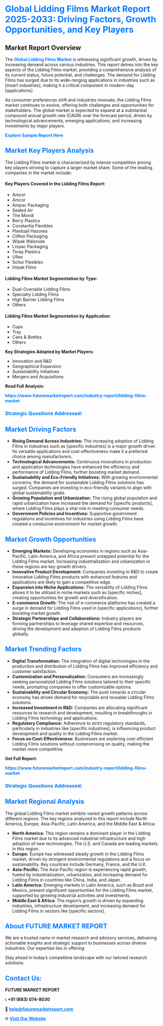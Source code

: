 <h1 style="color: #007BFF;">Global Lidding Films Market Report 2025-2033: Driving Factors, Growth Opportunities, and Key Players</h1>

<section id="overview">
<h2>Market Report Overview</h2>
<p>The <a href="https://www.futuremarketreport.com/industry-report/lidding-films-market" style="color: #007BFF; text-decoration: none;"><strong>Global Lidding Films Market</strong></a> is witnessing significant growth, driven by increasing demand across various industries. This report delves into the key aspects of the Lidding Films market, providing a comprehensive analysis of its current status, future potential, and challenges. The demand for Lidding Films has surged due to its wide-ranging applications in industries such as [insert industries], making it a critical component in modern-day [applications].</p>
<p>As consumer preferences shift and industries innovate, the Lidding Films market continues to evolve, offering both challenges and opportunities for stakeholders. The global market is expected to expand at a substantial compound annual growth rate (CAGR) over the forecast period, driven by technological advancements, emerging applications, and increasing investments by major players.</p>
</section>

<section id="overview">
<p><a href="https://www.futuremarketreport.com/request-sample/reportId=63599" style="color: #007BFF; text-decoration: none;"><strong>Explore Sample Report Here</strong></a></p>
</section>

<section id="key-players">
<h2 style="color: #007BFF;">Market Key Players Analysis</h2>
<p>The Lidding Films market is characterized by intense competition among key players striving to capture a larger market share. Some of the leading companies in the market include:</p>
<h4>Key Players Covered in the Lidding Films Report:</h4>
<ul><li>Amcor</li><li>Amcor</li><li>Ampac Packaging</li><li>Sealed Air</li><li>The Mondi</li><li>Berry Plastics</li><li>Constantia Flexibles</li><li>Plastopil Hazorea</li><li>Clifton Packaging</li><li>Wipak Walsrode</li><li>Linpac Packaging</li><li>Toray Plastics</li><li>Uflex</li><li>Schur Flexibles</li><li>Impak Films</li></ul>
<h4>Lidding Films Market Segmentation by Type:</h4>
<ul><li>Dual-Ovenable Lidding Films</li><li>Specialty Lidding Films</li><li>High Barrier Lidding Films</li><li>Others</li></ul>

<h4>Lidding Films Market Segmentation by Application:</h4>
<ul><li>Cups</li><li>Tray</li><li>Cans &amp; Bottles</li><li>Others</li></ul>
<p><strong>Key Strategies Adopted by Market Players:</strong></p>
<ul>
<li>Innovation and R&D</li>
<li>Geographical Expansion</li>
<li>Sustainability Initiatives</li>
<li>Mergers and Acquisitions</li>
</ul>
</section>

<section>
<p><strong>Read Full Analysis: </strong></p><a href="https://www.futuremarketreport.com/industry-report/lidding-films-market" style="color: #007BFF; text-decoration: none;"><strong>https://www.futuremarketreport.com/industry-report/lidding-films-market</strong></a>
<h3 style="color: #007BFF;">Strategic Questions Addressed:</h3>
</section>

<section id="driving-factors">
<h2 style="color: #007BFF;">Market Driving Factors</h2>
<ul>
<li><strong>Rising Demand Across Industries:</strong> The increasing adoption of Lidding Films in industries such as [specific industries] is a major growth driver. Its versatile applications and cost-effectiveness make it a preferred choice among manufacturers.</li>
<li><strong>Technological Advancements:</strong> Continuous innovations in production and application technologies have enhanced the efficiency and performance of Lidding Films, further boosting market demand.</li>
<li><strong>Sustainability and Eco-Friendly Initiatives:</strong> With growing environmental concerns, the demand for sustainable Lidding Films solutions has surged. Companies are investing in eco-friendly variants to align with global sustainability goals.</li>
<li><strong>Growing Population and Urbanization:</strong> The rising global population and rapid urbanization have increased the demand for [specific products], where Lidding Films plays a vital role in meeting consumer needs.</li>
<li><strong>Government Policies and Incentives:</strong> Supportive government regulations and incentives for industries using Lidding Films have created a conducive environment for market growth.</li>
</ul>
</section>

<section id="growth-opportunities">
<h2 style="color: #007BFF;">Market Growth Opportunities</h2>
<ul>
<li><strong>Emerging Markets:</strong> Developing economies in regions such as Asia-Pacific, Latin America, and Africa present untapped potential for the Lidding Films market. Increasing industrialization and urbanization in these regions are key growth drivers.</li>
<li><strong>Innovative Product Development:</strong> Companies investing in R&D to create innovative Lidding Films products with enhanced features and applications are likely to gain a competitive edge.</li>
<li><strong>Expansion into Niche Applications:</strong> The versatility of Lidding Films allows it to be utilized in niche markets such as [specific niches], creating opportunities for growth and diversification.</li>
<li><strong>E-commerce Growth:</strong> The rise of e-commerce platforms has created a surge in demand for Lidding Films used in [specific applications], further boosting market growth.</li>
<li><strong>Strategic Partnerships and Collaborations:</strong> Industry players are forming partnerships to leverage shared expertise and resources, driving the development and adoption of Lidding Films products globally.</li>
</ul>
</section>

<section id="trending-factors">
<h2 style="color: #007BFF;">Market Trending Factors</h2>
<ul>
<li><strong>Digital Transformation:</strong> The integration of digital technologies in the production and distribution of Lidding Films has improved efficiency and customer satisfaction.</li>
<li><strong>Customization and Personalization:</strong> Consumers are increasingly seeking personalized Lidding Films solutions tailored to their specific needs, prompting companies to offer customizable options.</li>
<li><strong>Sustainability and Circular Economy:</strong> The push towards a circular economy has driven demand for recyclable and reusable Lidding Films solutions.</li>
<li><strong>Increased Investment in R&D:</strong> Companies are allocating significant resources to research and development, resulting in breakthroughs in Lidding Films technology and applications.</li>
<li><strong>Regulatory Compliance:</strong> Adherence to strict regulatory standards, particularly in industries like [specific industries], is influencing product development and quality in the Lidding Films market.</li>
<li><strong>Focus on Cost-Effectiveness:</strong> Businesses are exploring cost-efficient Lidding Films solutions without compromising on quality, making the market more competitive.</li>
</ul>
</section>

<section>
<p><strong>Get Full Report: </strong></p><a href="https://www.futuremarketreport.com/industry-report/lidding-films-market" style="color: #007BFF; text-decoration: none;"><strong>https://www.futuremarketreport.com/industry-report/lidding-films-market</strong></a>
<h3 style="color: #007BFF;">Strategic Questions Addressed:</h3>
</section>


<section id="regional-analysis">
<h2 style="color: #007BFF;">Market Regional Analysis</h2>
<p>The global Lidding Films market exhibits varied growth patterns across different regions. The key regions analyzed in this report include North America, Europe, Asia-Pacific, Latin America, and the Middle East & Africa:</p>
<ul>
<li><strong>North America:</strong> This region remains a dominant player in the Lidding Films market due to its advanced industrial infrastructure and high adoption of new technologies. The U.S. and Canada are leading markets in this region.</li>
<li><strong>Europe:</strong> Europe has witnessed steady growth in the Lidding Films market, driven by stringent environmental regulations and a focus on sustainability. Key countries include Germany, France, and the U.K.</li>
<li><strong>Asia-Pacific:</strong> The Asia-Pacific region is experiencing rapid growth, fueled by industrialization, urbanization, and increasing demand for Lidding Films in countries like China, India, and Japan.</li>
<li><strong>Latin America:</strong> Emerging markets in Latin America, such as Brazil and Mexico, present significant opportunities for the Lidding Films market, supported by growing industrial activities and investments.</li>
<li><strong>Middle East & Africa:</strong> The region’s growth is driven by expanding industries, infrastructure development, and increasing demand for Lidding Films in sectors like [specific sectors].</li>
</ul>
</section>

<footer>
<h2 style="color: #007BFF;">About FUTURE MARKET REPORT</h2>
<p>We are a trusted name in market research and advisory services, delivering actionable insights and strategic support to businesses across diverse industries. Our expertise lies in offering:</p>

<p>Stay ahead in today’s competitive landscape with our tailored research solutions.</p>

<h2 style="color: #007BFF;">Contact Us:</h2>
<p><strong>FUTURE MARKET REPORT</strong></p>
<p>📞 <strong>+91 (883) 074-8030</strong></p>
<p>📧 <strong><a href="mailto:help@futuremarketreport.com" style="color: #007BFF;">help@futuremarketreport.com</a></strong></p>
<p>🌐 <strong><a href="https://www.futuremarketreport.com/" style="color: #007BFF;">Visit Our Website</a></strong></p>
</footer>